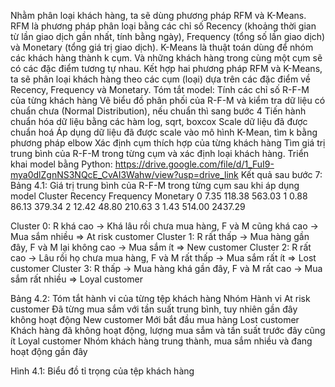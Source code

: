 Nhằm phân loại khách hàng, ta sẽ dùng phương pháp RFM và K-Means.  RFM là phương pháp phân loại bằng các chỉ số Recency (khoảng thời gian từ lần giao dịch gần nhất, tính bằng ngày), Frequency (tổng số lần giao dịch) và Monetary (tổng giá trị giao dịch).  K-Means  là thuật toán dùng để nhóm các khách hàng thành k cụm. Và những khách hàng trong cùng một cụm sẽ có các đặc điểm tương tự nhau. Kết hợp hai phương pháp RFM và K-Means, ta sẽ phân loại khách hàng theo các cụm (loại) dựa trên các đặc điểm về Recency, Frequency và Monetary.
Tóm tắt model:
Tính các chỉ số R-F-M của từng khách hàng
Vẽ biểu đồ phân phối của R-F-M và kiểm tra dữ liệu có chuẩn chưa (Normal Distribution), nếu chuẩn thì sang bước 4
Tiến hành chuẩn hóa dữ liệu bằng các hàm log, sqrt, boxcox
Scale dữ liệu đã được chuẩn hoá
Áp dụng dữ liệu đã được scale vào mô hình K-Mean, tìm k bằng phương pháp elbow
Xác định cụm thích hợp của từng khách hàng
Tìm giá trị trung bình của R-F-M trong từng cụm và xác định loại khách hàng.
	Triển khai model bằng Python: 
https://drive.google.com/file/d/1_FuI9-mya0dlZgnNS3NQcE_CvAI3Wahw/view?usp=drive_link
Kết quả sau bước 7:
Bảng 4.1: Giá trị trung bình của R-F-M trong từng cụm sau khi áp dụng model
Cluster
Recency
Frequency
Monetary
0
7.35
118.38
563.03
1
0.88
86.13
379.34
2
12.42
48.80
210.63
3
1.43
514.00
2437.29


Cluster 0: R khá cao → Khá lâu rồi chưa mua hàng, F và M cũng khá cao → Mua sắm nhiều 
⇒ At risk customer
Cluster 1: R rất thấp → Mua hàng gần đây,  F và M lại không cao →  Mua sắm ít 
⇒ New customer
Cluster 2: R rất cao →  Lâu rồi họ chưa mua hàng, F và M rất thấp →  Mua sắm rất ít
⇒ Lost customer
Cluster 3: R thấp →  Mua hàng khá gần đây,  F và M rất cao →  Mua sắm rất nhiều 
⇒ Loyal customer



Bảng 4.2: Tóm tắt hành vi của từng tệp khách hàng 
Nhóm 
Hành vi
At risk customer
Đã từng mua sắm với tần suất trung bình, tuy  nhiên gần đây không hoạt động
New customer
Mới bắt đầu mua hàng
Lost customer
Khách hàng đã không hoạt động, lượng mua sắm và tần suất trước đây cũng ít
Loyal customer
Nhóm khách hàng trung thành, mua sắm nhiều và đang hoạt động gần đây


Hình 4.1: Biểu đồ tỉ trọng của tệp khách hàng
